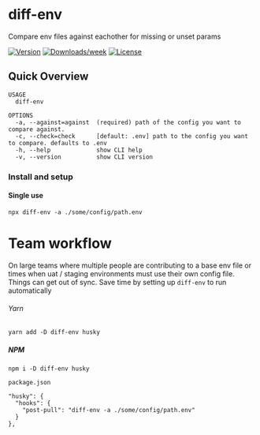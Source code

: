 diff-env
========
Compare env files against eachother for missing or unset params

[![Version](https://img.shields.io/npm/v/@newengen/diff-env)](https://www.npmjs.com/package/@newengen/diff-env)
[![Downloads/week](https://img.shields.io/npm/dm/@newengen/diff-env)](https://www.npmjs.com/package/@newengen/diff-env)
[![License](https://img.shields.io/github/license/NewEngen/diff-env)](https://github.com/NewEngen/diff-env/blob/master/package.json)


## Quick Overview
```
USAGE
  diff-env

OPTIONS
  -a, --against=against  (required) path of the config you want to compare against.
  -c, --check=check      [default: .env] path to the config you want to compare. defaults to .env
  -h, --help             show CLI help
  -v, --version          show CLI version
```

### Install and setup

#### Single use
`npx diff-env -a ./some/config/path.env`

Team workflow
====================
On large teams where multiple people are contributing to a base env file or times when uat / staging environments must use their own config file. Things can get out of sync. Save time by setting up `diff-env` to run automatically

###### Yarn
`yarn add -D diff-env husky`

##### NPM
`npm i -D diff-env husky`

`package.json`
```
"husky": {
  "hooks": {
    "post-pull": "diff-env -a ./some/config/path.env"
  }
},
```
